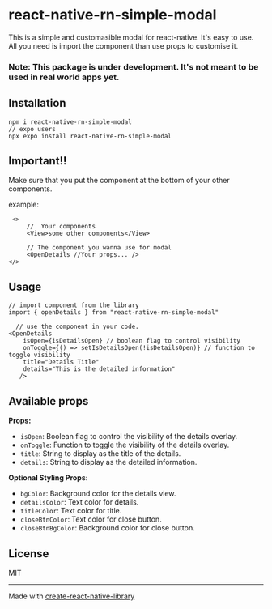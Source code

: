 #  react-native-rn-simple-modal

This is a simple and customasible modal for react-native. It's easy to use. All you need is import the component than use props to customise it.

### Note: This package is under development. It's not meant to be used in real world apps yet. 

## Installation

    npm i react-native-rn-simple-modal
    // expo users
    npx expo install react-native-rn-simple-modal

## Important!!

Make sure that you put the component at the bottom of your other components.

example:

     <>
         //  Your components  
         <View>some other components</View> 
         
         // The component you wanna use for modal
         <OpenDetails //Your props... />
    </>

## Usage

    // import component from the library
    import { openDetails } from "react-native-rn-simple-modal"
    
      // use the component in your code. 
    <OpenDetails
        isOpen={isDetailsOpen} // boolean flag to control visibility
        onToggle={() => setIsDetailsOpen(!isDetailsOpen)} // function to toggle visibility    
        title="Details Title"
        details="This is the detailed information"
       />

## Available props 

**Props:**

-   `isOpen`: Boolean flag to control the visibility of the details overlay.
-   `onToggle`: Function to toggle the visibility of the details overlay.
-   `title`: String to display as the title of the details.
-   `details`: String to display as the detailed information.

**Optional Styling Props:**

-   `bgColor`: Background color for the details view.
-   `detailsColor`: Text color for details.
-   `titleColor`: Text color for title.
-   `closeBtnColor`: Text color for close button.
-   `closeBtnBgColor`: Background color for close button.

## License

  

MIT

  

---

  

Made with [create-react-native-library](https://github.com/callstack/react-native-builder-bob)

